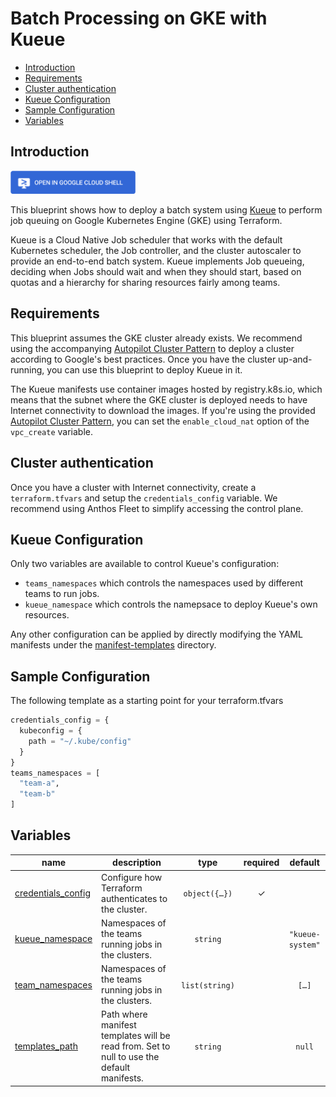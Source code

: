 # Batch Processing on GKE with Kueue

<!-- BEGIN TOC -->
- [Introduction](#introduction)
- [Requirements](#requirements)
- [Cluster authentication](#cluster-authentication)
- [Kueue Configuration](#kueue-configuration)
- [Sample Configuration](#sample-configuration)
- [Variables](#variables)
<!-- END TOC -->

## Introduction
<a href="https://shell.cloud.google.com/cloudshell/editor?cloudshell_git_repo=https://github.com/GoogleCloudPlatform/cloud-foundation-fabric.git&cloudshell_tutorial=batch/tutorial.md&cloudshell_git_branch=gke-blueprints/0-redis&cloudshell_workspace=blueprints/gke/patterns&show=ide%2Cterminal">
<img width="200px" src="../../../../assets/images/cloud-shell-button.png">
</a>

This blueprint shows how to deploy a batch system using [Kueue](https://kueue.sigs.k8s.io/docs/overview/) to perform job queuing on Google Kubernetes Engine (GKE) using Terraform.

Kueue is a Cloud Native Job scheduler that works with the default Kubernetes scheduler, the Job controller, and the cluster autoscaler to provide an end-to-end batch system. Kueue implements Job queueing, deciding when Jobs should wait and when they should start, based on quotas and a hierarchy for sharing resources fairly among teams.


## Requirements

This blueprint assumes the GKE cluster already exists. We recommend using the accompanying [Autopilot Cluster Pattern](../autopilot-cluster) to deploy a cluster according to Google's best practices. Once you have the cluster up-and-running, you can use this blueprint to deploy Kueue in it.

The Kueue manifests use container images hosted by registry.k8s.io, which means that the subnet where the GKE cluster is deployed needs to have Internet connectivity to download the images. If you're using the provided [Autopilot Cluster Pattern](../autopilot-cluster), you can set the `enable_cloud_nat` option of the `vpc_create` variable.

## Cluster authentication
Once you have a cluster with Internet connectivity, create a `terraform.tfvars` and setup the `credentials_config` variable. We recommend using Anthos Fleet to simplify accessing the control plane.

## Kueue Configuration

Only two variables are available to control Kueue's configuration:
- `teams_namespaces` which controls the namespaces used by different teams to run jobs.
- `kueue_namespace` which controls the namepsace to deploy Kueue's own resources.

Any other configuration can be applied by directly modifying the YAML manifests under the [manifest-templates](manifest-templates) directory.

## Sample Configuration

The following template as a starting point for your terraform.tfvars
```tfvars
credentials_config = {
  kubeconfig = {
    path = "~/.kube/config"
  }
}
teams_namespaces = [
  "team-a",
  "team-b"
]
```
<!-- BEGIN TFDOC -->
## Variables

| name | description | type | required | default |
|---|---|:---:|:---:|:---:|
| [credentials_config](variables.tf#L17) | Configure how Terraform authenticates to the cluster. | <code title="object&#40;&#123;&#10;  fleet_host &#61; optional&#40;string&#41;&#10;  kubeconfig &#61; optional&#40;object&#40;&#123;&#10;    context &#61; optional&#40;string&#41;&#10;    path    &#61; optional&#40;string, &#34;&#126;&#47;.kube&#47;config&#34;&#41;&#10;  &#125;&#41;&#41;&#10;&#125;&#41;">object&#40;&#123;&#8230;&#125;&#41;</code> | ✓ |  |
| [kueue_namespace](variables.tf#L36) | Namespaces of the teams running jobs in the clusters. | <code>string</code> |  | <code>&#34;kueue-system&#34;</code> |
| [team_namespaces](variables.tf#L43) | Namespaces of the teams running jobs in the clusters. | <code>list&#40;string&#41;</code> |  | <code title="&#91;&#10;  &#34;team-a&#34;,&#10;  &#34;team-b&#34;&#10;&#93;">&#91;&#8230;&#93;</code> |
| [templates_path](variables.tf#L53) | Path where manifest templates will be read from. Set to null to use the default manifests. | <code>string</code> |  | <code>null</code> |
<!-- END TFDOC -->
